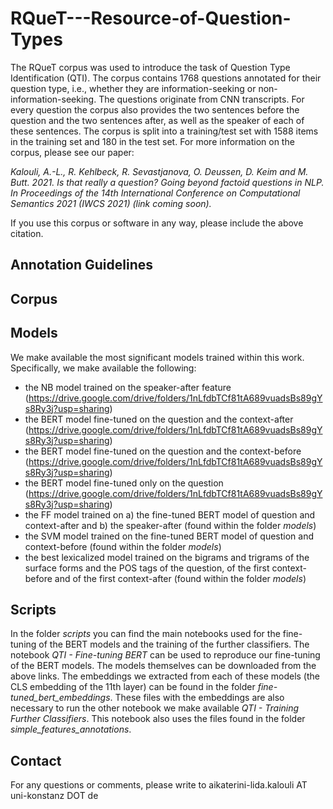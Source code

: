 # RQueT---Resource-of-Question-Types
The RQueT corpus was used to introduce the task of Question Type Identification (QTI). The corpus contains 1768 questions annotated for their question type, i.e., whether they are information-seeking or non-information-seeking. The questions originate from CNN transcripts. For every question the corpus also provides the two sentences before the question and the two sentences after, as well as the speaker of each of these sentences. The corpus is split into a training/test set with 1588 items in the training set and 180 in the test set. For more information on the corpus, please see our paper:

*Kalouli, A.-L., R. Kehlbeck, R. Sevastjanova, O. Deussen, D. Keim and M. Butt. 2021. Is that really a question? Going beyond factoid questions in NLP. In Proceedings of the 14th International Conference on Computational Semantics 2021 (IWCS 2021) (link coming soon).*

If you use this corpus or software in any way, please include the above citation.


## Annotation Guidelines

## Corpus

## Models
We make available the most significant models trained within this work. Specifically, we make available the following:
- the NB model trained on the speaker-after feature (https://drive.google.com/drive/folders/1nLfdbTCf81tA689vuadsBs89gYs8Ry3j?usp=sharing)
- the BERT model fine-tuned on the question and the context-after (https://drive.google.com/drive/folders/1nLfdbTCf81tA689vuadsBs89gYs8Ry3j?usp=sharing)
- the BERT model fine-tuned on the question and the context-before (https://drive.google.com/drive/folders/1nLfdbTCf81tA689vuadsBs89gYs8Ry3j?usp=sharing)
- the BERT model fine-tuned only on the question (https://drive.google.com/drive/folders/1nLfdbTCf81tA689vuadsBs89gYs8Ry3j?usp=sharing)
- the FF model trained on a) the fine-tuned BERT model of question and context-after and b) the speaker-after (found within the folder *models*)
- the SVM model trained on the fine-tuned BERT model of question and context-before (found within the folder *models*)
- the best lexicalized model trained on the bigrams and trigrams of the surface forms and the POS tags of the question, of the first context-before and of the first context-after (found within the folder *models*)

## Scripts
In the folder *scripts* you can find the main notebooks used for the fine-tuning of the BERT models and the training of the further classifiers. The notebook *QTI - Fine-tuning BERT* can be used to reproduce our fine-tuning of the BERT models. The models themselves can be downloaded from the above links. The embeddings we extracted from each of these models (the CLS embedding of the 11th layer) can be found in the folder *fine-tuned_bert_embeddings*. These files with the embeddings are also necessary to run the other notebook we make available *QTI - Training Further Classifiers*. This notebook also uses the files found in the folder *simple_features_annotations*. 


## Contact
For any questions or comments, please write to aikaterini-lida.kalouli AT uni-konstanz DOT de
 
